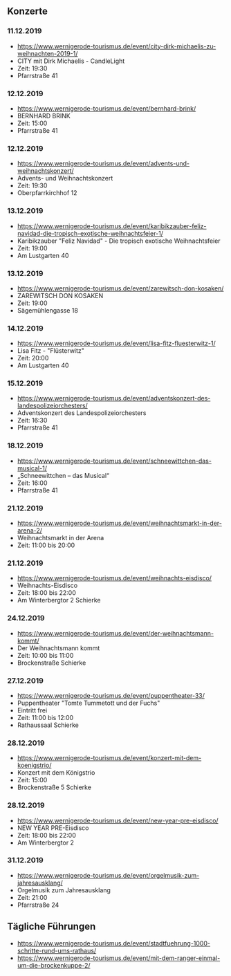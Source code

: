 ## Konzerte
### 11.12.2019
* https://www.wernigerode-tourismus.de/event/city-dirk-michaelis-zu-weihnachten-2019-1/
* CITY mit Dirk Michaelis - CandleLight
* Zeit: 19:30
* Pfarrstraße 41

### 12.12.2019
* https://www.wernigerode-tourismus.de/event/bernhard-brink/
* BERNHARD BRINK
* Zeit: 15:00
* Pfarrstraße 41

### 12.12.2019
* https://www.wernigerode-tourismus.de/event/advents-und-weihnachtskonzert/
* Advents- und Weihnachtskonzert
* Zeit: 19:30
* Oberpfarrkirchhof 12

### 13.12.2019
* https://www.wernigerode-tourismus.de/event/karibikzauber-feliz-navidad-die-tropisch-exotische-weihnachtsfeier-1/
* Karibikzauber "Feliz Navidad" - Die tropisch exotische Weihnachtsfeier
* Zeit: 19:00
* Am Lustgarten 40

### 13.12.2019
* https://www.wernigerode-tourismus.de/event/zarewitsch-don-kosaken/
* ZAREWITSCH DON KOSAKEN
* Zeit: 19:00
* Sägemühlengasse 18

### 14.12.2019
* https://www.wernigerode-tourismus.de/event/lisa-fitz-fluesterwitz-1/
* Lisa Fitz - "Flüsterwitz"
* Zeit: 20:00
* Am Lustgarten 40

### 15.12.2019
* https://www.wernigerode-tourismus.de/event/adventskonzert-des-landespolizeiorchesters/
* Adventskonzert des Landespolizeiorchesters
* Zeit: 16:30
* Pfarrstraße 41

### 18.12.2019
* https://www.wernigerode-tourismus.de/event/schneewittchen-das-musical-1/
* „Schneewittchen – das Musical“
* Zeit: 16:00
* Pfarrstraße 41

### 21.12.2019
* https://www.wernigerode-tourismus.de/event/weihnachtsmarkt-in-der-arena-2/
* Weihnachtsmarkt in der Arena
* Zeit: 11:00 bis 20:00

### 21.12.2019
* https://www.wernigerode-tourismus.de/event/weihnachts-eisdisco/
* Weihnachts-Eisdisco
* Zeit: 18:00 bis 22:00
* Am Winterbergtor 2 Schierke

### 24.12.2019
* https://www.wernigerode-tourismus.de/event/der-weihnachtsmann-kommt/
* Der Weihnachtsmann kommt
* Zeit: 10:00 bis 11:00
* Brockenstraße Schierke

### 27.12.2019
* https://www.wernigerode-tourismus.de/event/puppentheater-33/
* Puppentheater "Tomte Tummetott und der Fuchs"
* Eintritt frei
* Zeit: 11:00 bis 12:00
* Rathaussaal Schierke

### 28.12.2019
* https://www.wernigerode-tourismus.de/event/konzert-mit-dem-koenigstrio/
* Konzert mit dem Königstrio
* Zeit: 15:00
* Brockenstraße 5 Schierke

### 28.12.2019
* https://www.wernigerode-tourismus.de/event/new-year-pre-eisdisco/
* NEW YEAR PRE-Eisdisco
* Zeit: 18:00 bis 22:00
* Am Winterbergtor 2

### 31.12.2019
* https://www.wernigerode-tourismus.de/event/orgelmusik-zum-jahresausklang/
* Orgelmusik zum Jahresausklang
* Zeit: 21:00
* Pfarrstraße 24

## Tägliche Führungen
* https://www.wernigerode-tourismus.de/event/stadtfuehrung-1000-schritte-rund-ums-rathaus/
* https://www.wernigerode-tourismus.de/event/mit-dem-ranger-einmal-um-die-brockenkuppe-2/
